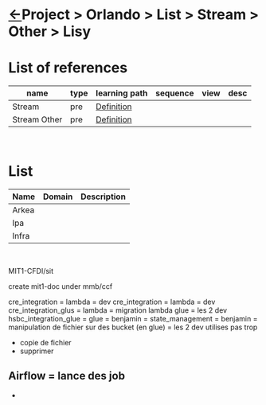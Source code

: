 <head><link rel="stylesheet" href="../../../md.css"/><script src="../../../md.js"></script></head>

[//]: #(Reference)
[Repo_Readme]:    ../list/stakeholder_list.md


[Stream_Whatis]:       ../whatis/stream_whatis.md
[Stream_Other_Whatis]: ../whatis/stream_other_whatis.md

# [&larr;][Repo_Readme]Project > Orlando > List > Stream > Other > Lisy

# List of references
|name|type|learning path|sequence|view|desc|
|-|-|-|-|-|-|
|Stream|pre|[Definition][Stream_Whatis]|
|Stream Other|pre|[Definition][Stream_Other_Whatis]|
<br>


# List


|Name|Domain|Description
|-|-|-|
|Arkea||
|Ipa||
|Infra||
<br>

MIT1-CFDI/sit

create mit1-doc under mmb/ccf

cre_integration = lambda = dev
cre_integration = lambda = dev
cre_integration_glus = lambda = migration lambda glue = les 2 dev
hsbc_integration_glue = glue = benjamin = 
state_management = benjamin = manipulation de fichier sur des bucket (en glue) = les 2 dev utilises pas trop
- copie de fichier
- supprimer  


Airflow = lance des job
- 
- 



